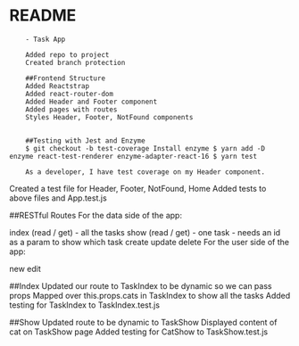 # README












        - Task App

        Added repo to project
        Created branch protection

        ##Frontend Structure
        Added Reactstrap
        Added react-router-dom
        Added Header and Footer component
        Added pages with routes
        Styles Header, Footer, NotFound components


        ##Testing with Jest and Enzyme
        $ git checkout -b test-coverage Install enzyme $ yarn add -D enzyme react-test-renderer enzyme-adapter-react-16 $ yarn test

        As a developer, I have test coverage on my Header component.

Created a test file for Header, Footer, NotFound, Home
Added tests to above files and App.test.js


##RESTful Routes
For the data side of the app:

index (read / get) - all the tasks
show (read / get) - one task - needs an id as a param to show which task
create
update
delete
For the user side of the app:

new
edit

##Index
Updated our route to TaskIndex to be dynamic so we can pass props
Mapped over this.props.cats in TaskIndex to show all the tasks
Added testing for TaskIndex to TaskIndex.test.js


##Show
Updated route to be dynamic to TaskShow
Displayed content of cat on TaskShow page
Added testing for CatShow to TaskShow.test.js